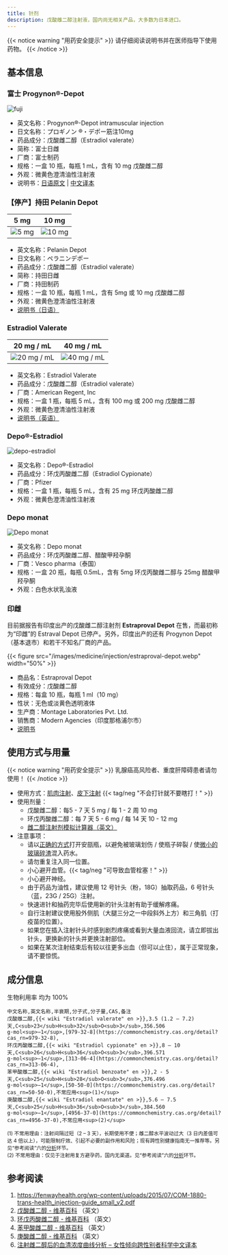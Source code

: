 ```yaml
---
title: 针剂
description: 戊酸雌二醇注射液，国内尚无相关产品，大多数为日本进口。
---
```


{{< notice warning "用药安全提示" >}}
请仔细阅读说明书并在医师指导下使用药物。
{{< /notice >}}

## 基本信息

### 富士 Progynon&reg;-Depot

![fuji](/images/medicine/injection/progynon-depot.jpg)

- 英文名称：Progynon&reg;-Depot intramuscular injection
- 日文名称：プロギノン &reg;・デポー筋注10mg
- 药品成分：戊酸雌二醇（Estradiol valerate）
- 简称：富士日雌
- 厂商：富士制药
- 规格：一盒 10 瓶，每瓶 1 mL，含有 10 mg 戊酸雌二醇
- 外观：微黄色澄清油性注射液
- 说明书：[日语原文](/documents/progynon.pdf) | [中文译本](https://tfsci.mtf.wiki/zh-cn/misc/progynon-depot/)

### 【停产】持田 Pelanin Depot

|          5 mg          |          10 mg           |
| :--------------------: | :----------------------: |
| ![5 mg](/images/medicine/injection/mochida-5.jpg) | ![10 mg](/images/medicine/injection/mochida-10.jpg) |

- 英文名称：Pelanin Depot
- 日文名称：ペラニンデポー
- 药品成分：戊酸雌二醇（Estradiol valerate）
- 简称：持田日雌
- 厂商：持田制药
- 规格：一盒 10 瓶，每瓶 1 mL，含有 5mg 或 10 mg 戊酸雌二醇
- 外观：微黄色澄清油性注射液
- [说明书（日语）](/documents/pelanin.pdf)

### Estradiol Valerate

|          20 mg / mL          |          40 mg / mL           |
| :--------------------------: | :---------------------------: |
| ![20 mg / mL](/images/medicine/injection/generic-ev-20.jpg) | ![40 mg / mL](/images/medicine/injection/generic-ev-40.jpg) |

- 英文名称：Estradiol Valerate
- 药品成分：戊酸雌二醇（Estradiol valerate）
- 厂商：American Regent, Inc
- 规格：一盒 1 瓶，每瓶 5 mL，含有 100 mg 或 200 mg 戊酸雌二醇
- 外观：微黄色澄清油性注射液
- [说明书（英语）](/documents/generic-ev.pdf)

### Depo&reg;-Estradiol

![depo-estradiol](/images/medicine/injection/depo-estradiol.png)

- 英文名称：Depo&reg;-Estradiol
- 药品成分：环戊丙酸雌二醇（Estradiol Cypionate）
- 厂商：Pfizer
- 规格：一盒 1 瓶，每瓶 5 mL，含有 25 mg 环戊丙酸雌二醇
- 外观：微黄色澄清油性注射液

### Depo monat

![Depo monat](/images/medicine/injection/depo_monat.jpg)

- 英文名称：Depo monat
- 药品成分：环戊丙酸雌二醇、醋酸甲羟孕酮
- 厂商：Vesco pharma（泰国）
- 规格：一盒 20 瓶，每瓶 0.5mL，含有 5mg 环戊丙酸雌二醇与 25mg 醋酸甲羟孕酮
- 外观：白色水状乳浊液

### 印雌

目前据报告有印度出产的戊酸雌二醇注射剂 **Estraproval Depot** 在售，而最初称为“印雌”的 Estraval Depot 已停产。另外，印度出产的还有 Progynon Depot（基本退市）和若干不知名厂商的产品。

{{< figure src="/images/medicine/injection/estraproval-depot.webp" width="50%" >}}

- 商品名：Estraproval Depot
- 有效成分：戊酸雌二醇
- 规格：每盒 10 瓶，每瓶 1 ml（10 mg）
- 性状：无色或淡黄色透明液体
- 生产商：Montage Laboratories Pvt. Ltd.
- 销售商：Modern Agencies（印度那格浦尔市）
- [说明书](https://tfsci.mtf.wiki/zh-cn/misc/estraproval-depot/)

## 使用方式与用量

{{< notice warning "用药安全提示" >}}
乳腺癌高风险者、重度肝障碍患者请勿使用！
{{< /notice >}}

- 使用方式：[肌肉注射](https://zh.wikihow.com/进行肌肉注射)、[皮下注射](https://zh.wikihow.com/进行皮下注射) {{< tag/neg "不会打针就不要瞎打！" >}}
- 使用剂量：
  - 戊酸雌二醇：每5 - 7 天 5 mg / 每 1 - 2 周 10 mg
  - 环戊丙酸雌二醇：每 7 天 5 - 6 mg / 每 14 天 10 - 12 mg
  - [雌二醇注射剂模拟计算器（英文）](https://transfemscience.org/misc/injectable-e2-simulator/)
- 注意事项：
  - 请以[正确的方式](https://www.wikihow.com/Open-an-Ampule)打开安瓿瓶，以避免被玻璃划伤 / 使瓶子碎裂 / 使[微小的玻璃碎渣](https://www.youtube.com/watch?v=3Em4JqM8Aak)混入药水。
  - 请勿重复注入同一位置。
  - 小心避开血管。{{< tag/neg "可导致血管栓塞！" >}}
  - 小心避开神经。
  - 由于药品为油性，建议使用 12 号针头（粉，18G）抽取药品，6 号针头（蓝，23G / 25G）注射。
  - 快速进针和抽药完毕后使用新的针头注射有助于缓解疼痛。
  - 自行注射建议使用股外侧肌（大腿三分之一中段斜外上方）和三角肌（打疫苗的位置）。
  - 如果您在插入注射针头时感到剧烈疼痛或看到大量血液回流，请立即拔出针头，更换新的针头并更换注射部位。
  - 如果在某次注射结束后有较以往更多出血（但可以止住），属于正常现象，请不要惊慌。

## 成分信息

生物利用率 均为 100%

```csv
中文名称,英文名称,半衰期,分子式,分子量,CAS,备注
戊酸雌二醇,{{< wiki "Estradiol valerate" en >}},3.5 (1.2 – 7.2) 天,C<sub>23</sub>H<sub>32</sub>O<sub>3</sub>,356.506 g·mol<sup>−1</sup>,[979-32-8](https://commonchemistry.cas.org/detail?cas_rn=979-32-8),
环戊丙酸雌二醇,{{< wiki "Estradiol cypionate" en >}},8 – 10 天,C<sub>26</sub>H<sub>36</sub>O<sub>3</sub>,396.571 g·mol<sup>−1</sup>,[313-06-4](https://commonchemistry.cas.org/detail?cas_rn=313-06-4),
苯甲酸雌二醇,{{< wiki "Estradiol benzoate" en >}},2 - 5 天,C<sub>25</sub>H<sub>28</sub>O<sub>3</sub>,376.496 g·mol<sup>−1</sup>,[50-50-0](https://commonchemistry.cas.org/detail?cas_rn=50-50-0),不常应用<sup>(1)</sup>
庚酸雌二醇,{{< wiki "Estradiol enantate" en >}},5.6 – 7.5 天,C<sub>25</sub>H<sub>36</sub>O<sub>3</sub>,384.560 g·mol<sup>−1</sup>,[4956-37-0](https://commonchemistry.cas.org/detail?cas_rn=4956-37-0),不常应用<sup>(2)</sup>
```

<small>

(1) 不常用理由：注射间隔过短（2 – 3 天），长期使用不便；雌二醇水平波动过大（3 日内差值可达 4 倍以上），可能限制疗效、引起不必要的副作用和风险；现有跨性别健康指南无一推荐等。另见“参考阅读”六的[分析](https://tfsci.mtf.wiki/zh-cn/articles/injectable-e2-meta-analysis/#estradiol-benzoate)环节。\
(2) 不常用理由：仅见于注射用复方避孕药，国内无渠道。见“参考阅读”六的[分析](https://tfsci.mtf.wiki/zh-cn/articles/injectable-e2-meta-analysis/#estradiol-enanthate)环节。

</small>

## 参考阅读

1. <https://fenwayhealth.org/wp-content/uploads/2015/07/COM-1880-trans-health_injection-guide_small_v2.pdf>
2. [戊酸雌二醇 - 维基百科](https://en.wikipedia.org/wiki/Estradiol_valerate) （英文）
3. [环戊丙酸雌二醇 - 维基百科](https://en.wikipedia.org/wiki/Estradiol_cypionate) （英文）
4. [苯甲酸雌二醇 - 维基百科](https://en.wikipedia.org/wiki/Estradiol_benzoate) （英文）
5. [庚酸雌二醇 - 维基百科](https://en.wikipedia.org/wiki/Estradiol_enantate) （英文）
6. [注射雌二醇后的血清浓度曲线分析 – 女性倾向跨性别者科学中文译本](https://tfsci.mtf.wiki/zh-cn/articles/injectable-e2-meta-analysis/)
